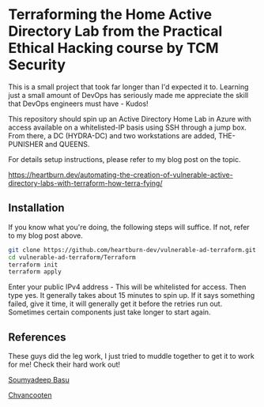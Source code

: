 # Terraforming the Home Active Directory Lab from the Practical Ethical Hacking course by TCM Security

This is a small project that took far longer than I'd expected it to. Learning just a small amount of DevOps has seriously made me appreciate the skill that DevOps engineers must have - Kudos! 

This repository should spin up an Active Directory Home Lab in Azure with access available on a whitelisted-IP basis using SSH through a jump box. From there, a DC (HYDRA-DC) and two workstations are added, THE-PUNISHER and QUEENS.

For details setup instructions, please refer to my blog post on the topic.

https://heartburn.dev/automating-the-creation-of-vulnerable-active-directory-labs-with-terraform-how-terra-fying/

## Installation

If you know what you're doing, the following steps will suffice. If not, refer to my blog post above.

```bash
git clone https://github.com/heartburn-dev/vulnerable-ad-terraform.git
cd vulnerable-ad-terraform/Terraform 
terraform init 
terraform apply 
```

Enter your public IPv4 address - This will be whitelisted for access. Then type yes. It generally takes about 15 minutes to spin up. If it says something failed, give it time, it will generally get it before the retries run out. Sometimes certain components just take longer to start again. 

## References

These guys did the leg work, I just tried to muddle together to get it to work for me! Check their hard work out!

[Soumyadeep Basu](https://sbasu7241.medium.com/auror-project-challenge-1-automated-active-directory-lab-deployment-53e323445f4d)

[Chvancooten](https://github.com/chvancooten/CloudLabsAD)